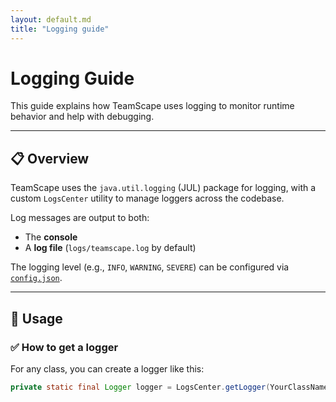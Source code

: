```yaml
---
layout: default.md
title: "Logging guide"
---
```


# Logging Guide

This guide explains how TeamScape uses logging to monitor runtime behavior and help with debugging.

---

## 📋 Overview

TeamScape uses the `java.util.logging` (JUL) package for logging, with a custom `LogsCenter` utility to manage loggers across the codebase.

Log messages are output to both:
- The **console**
- A **log file** (`logs/teamscape.log` by default)

The logging level (e.g., `INFO`, `WARNING`, `SEVERE`) can be configured via [`config.json`](Configuration.md#configuration-fields).

---

## 🧰 Usage

### ✅ How to get a logger

For any class, you can create a logger like this:

```java
private static final Logger logger = LogsCenter.getLogger(YourClassName.class);
